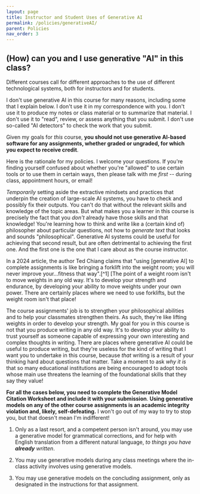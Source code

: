 ```yaml
---
layout: page
title: Instructor and Student Uses of Generative AI
permalink: /policies/generativeAI/
parent: Policies
nav_order: 3
---
```


## (How) can you and I use generative "AI" in this class?

Different courses call for different approaches to the use of different
technological systems, both for instructors and for students.

I don't use generative AI in this course for many reasons, including
some that I explain below. I don't use it in my correspondence with you.
I don't use it to produce my notes or class material or to summarize
that material. I don't use it to "read", review, or assess anything that
you submit. I don't use so-called "AI detectors" to check the work that
you submit.

Given my goals for *this* course, **you should not use generative
AI-based software for any assignments, whether graded or ungraded, for
which you expect to receive credit**.

Here is the rationale for my policies. I welcome your questions. If
you\'re finding yourself confused about whether you\'re \"allowed\" to
use certain tools or to use them in certain ways, then please talk with
me *first* -- during class, appointment hours, or email!

*Temporarily* setting aside the extractive mindsets and practices that
underpin the creation of large-scale AI systems, you have to check and
possibly fix their outputs. You can't do that without the relevant
skills and knowledge of the topic areas. But what makes you a learner in
this course is precisely the fact that you *don't* already have those
skills and that knowledge! You're learning how to think and write like a
(certain kind of) philosopher about particular questions, not how to
*generate text* that looks and sounds "philosophical". Generative AI
systems could be useful for achieving that second result, but are often
detrimental to achieving the first one. And the first one is the one
that I care about as the course instructor.

In a 2024 article, the author Ted Chiang claims that "using
\[generative AI\] to complete assignments is like bringing a forklift
into the weight room; you will never improve your...fitness that
way".[^1] [The point of a weight room isn't to move weights in
any old way. It's to develop your strength and endurance, by developing
your ability to move weights under your own power. There are certainly
places where we need to use forklifts, but the weight room isn't that
place!

The course assignments' job is to strengthen your philosophical
abilities and to help your classmates strengthen theirs. As such,
they're like lifting weights in order to develop your strength. My goal
for you in this course is not that you produce writing in any old way.
It's to develop your ability to trust yourself as someone capable of
expressing your own interesting and complex thoughts in writing. There
are places where generative AI could be useful to produce writing, but
they're useless for the kind of writing that I want you to undertake in
this course, because *that* writing is a result of your thinking hard
about questions that matter. Take a moment to ask *why it is* that so
many educational institutions are being encouraged to adopt tools whose
main use threatens the learning of the foundational skills that they say
they value!

**For all the cases below, you need to complete the Generative Model
Citation Worksheet and include it with your submission**. **Using
generative models on any of the other course assignments is an academic
integrity violation and, likely, self-defeating.** I won't go out of my
way to try to stop you, but that doesn't mean I'm indifferent!

1.  Only as a last resort, and a competent person isn't around, you may
    use a generative model for grammatical corrections, and for help
    with English translation from a different natural language, *to
    things you have **already** written*.

2.  You may use generative models during any class meetings where the
    in-class activity involves using generative models.

3.  You may use generative models on the concluding assignment, only as
    designated in the instructions for that assignment.
